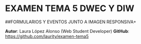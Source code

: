 # EXAMEN TEMA 5 DWEC Y DIW

##FORMULARIOS Y EVENTOS JUNTO A IMAGEN RESPONSIVA+

**Autor**: Laura López Alonso (Web Student Developer)
**GitHub**: https://github.com/laurity/examen-tema5